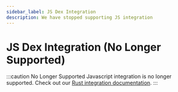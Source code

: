 ```yaml
---
sidebar_label: JS Dex Integration
description: We have stopped supporting JS integration
---
```


# JS Dex Integration (No Longer Supported)

:::caution No Longer Supported
Javascript integration is no longer supported. Check out our [Rust integration documentation](/docs/dex-integration/rust-integration).
:::